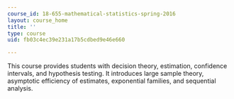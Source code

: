 ```yaml
---
course_id: 18-655-mathematical-statistics-spring-2016
layout: course_home
title: ''
type: course
uid: fb03c4ec39e231a17b5cdbed9e46e660

---
```

This course provides students with decision theory, estimation, confidence intervals, and hypothesis testing. It introduces large sample theory, asymptotic efficiency of estimates, exponential families, and sequential analysis.

